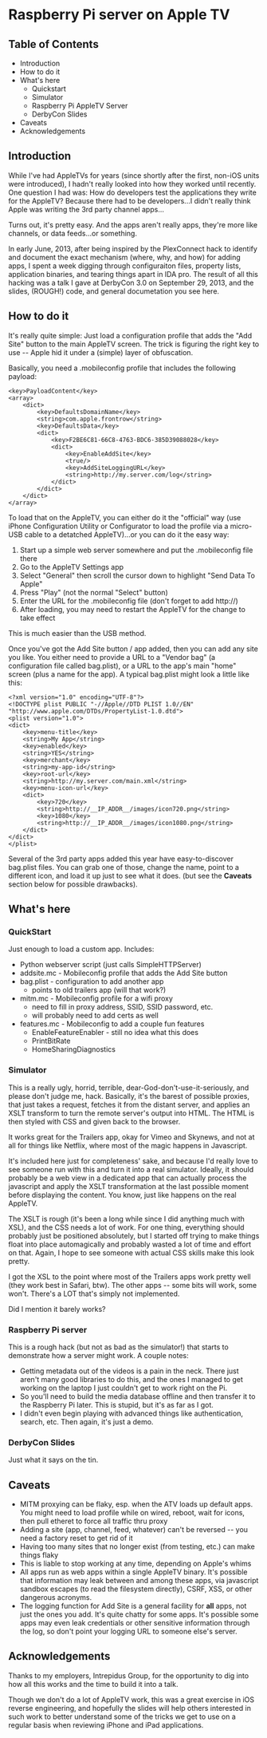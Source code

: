 # Raspberry Pi server on Apple TV

## Table of Contents
* Introduction
* How to do it
* What's here
    * Quickstart
    * Simulator
    * Raspberry Pi AppleTV Server
    * DerbyCon Slides
* Caveats
* Acknowledgements


## Introduction

While I've had AppleTVs for years (since shortly after the first, non-iOS units were introduced), I hadn't really looked into how they worked until recently. One question I had was: How do developers test the applications they write for the AppleTV? Because there had to be developers...I didn't really think Apple was writing the 3rd party channel apps...

Turns out, it's pretty easy. And the apps aren't really apps, they're more like channels, or data feeds...or something. 

In early June, 2013, after being inspired by the PlexConnect hack to identify and document the exact mechanism (where, why, and how) for adding apps, I spent a week digging through configuraiton files, property lists, application binaries, and tearing things apart in IDA pro. The result of all this hacking was a talk I gave at DerbyCon 3.0 on September 29, 2013, and the slides, (ROUGH!) code, and general documetation you see here.


## How to do it

It's really quite simple: Just load a configuration profile that adds the "Add Site" button to the main AppleTV screen. The trick is figuring the right key to use -- Apple hid it under a (simple) layer of obfuscation.

Basically, you need a .mobileconfig profile that includes the following payload:


    <key>PayloadContent</key>
    <array>
        <dict>
            <key>DefaultsDomainName</key>
            <string>com.apple.frontrow</string>
            <key>DefaultsData</key>
            <dict>
                <key>F2BE6C81-66C8-4763-BDC6-385D39088028</key>
                <dict>
                    <key>EnableAddSite</key>
                    <true/>
                    <key>AddSiteLoggingURL</key>
                    <string>http://my.server.com/log</string>
                </dict>
            </dict>
        </dict>
    </array>

To load that on the AppleTV, you can either do it the "official" way (use iPhone Configuration Utility or Configurator to load the profile via a micro-USB cable to a detatched AppleTV)...or you can do it the easy way:

1. Start up a simple web server somewhere and put the .mobileconfig file there
1. Go to the AppleTV Settings app
1. Select "General" then scroll the cursor down to highlight "Send Data To Apple"
1. Press "Play" (not the normal "Select" button)
1. Enter the URL for the .mobileconfig file (don't forget to add http://) 
1. After loading, you may need to restart the AppleTV for the change to take effect

This is much easier than the USB method.

Once you've got the Add Site button / app added, then you can add any site you like. You either need to provide a URL to a "Vendor bag" (a configuration file called bag.plist), or a URL to the app's main "home" screen (plus a name for the app). A typical bag.plist might look a little like this:


    <?xml version="1.0" encoding="UTF-8"?>
    <!DOCTYPE plist PUBLIC "-//Apple//DTD PLIST 1.0//EN" "http://www.apple.com/DTDs/PropertyList-1.0.dtd">
    <plist version="1.0">
    <dict>
        <key>menu-title</key>
        <string>My App</string>
        <key>enabled</key>
        <string>YES</string>
        <key>merchant</key>
        <string>my-app-id</string>
        <key>root-url</key>
        <string>http://my.server.com/main.xml</string>
        <key>menu-icon-url</key>
        <dict>
            <key>720</key>
            <string>http://__IP_ADDR__/images/icon720.png</string>
            <key>1080</key>
            <string>http://__IP_ADDR__/images/icon1080.png</string>
        </dict>
    </dict>
    </plist>

Several of the 3rd party apps added this year have easy-to-discover bag.plist files. You can grab one of those, change the name, point to a different icon, and load it up just to see what it does. (but see the **Caveats** section below for possible drawbacks).


## What's here

### QuickStart
Just enough to load a custom app. Includes:

* Python webserver script (just calls SimpleHTTPServer)
* addsite.mc - Mobileconfig profile that adds the Add Site button
* bag.plist - configuration to add another app
    * points to old trailers app (will that work?)
* mitm.mc - Mobileconfig profile for a wifi proxy
    * need to fill in proxy address, SSID, SSID password, etc.
    * will probably need to add certs as well
* features.mc - Mobileconfig to add a couple fun features
    * EnableFeatureEnabler - still no idea what this does
    * PrintBitRate
    * HomeSharingDiagnostics


### Simulator
This is a really ugly, horrid, terrible, dear-God-don't-use-it-seriously, and please don't judge me, hack. Basically, it's the barest of possible proxies, that just takes a request, fetches it from the distant server, and applies an XSLT transform to turn the remote server's output into HTML. The HTML is then styled with CSS and given back to the browser.

It works great for the Trailers app, okay for Vimeo and Skynews, and not at all for things like Netflix, where most of the magic happens in Javascript.

It's included here just for completeness' sake, and because I'd really love to see someone run with this and turn it into a real simulator. Ideally, it should probably be a web view in a dedicated app that can actually process the javascript and apply the XSLT transformation at the last possible moment before displaying the content. You know, just like happens on the real AppleTV.

The XSLT is rough (it's been a long while since I did anything much with XSL), and the CSS needs a lot of work. For one thing, everything should probably just be positioned absolutely, but I started off trying to make things float into place automagically and probably wasted a lot of time and effort on that. Again, I hope to see someone with actual CSS skills make this look pretty. 

I got the XSL to the point where most of the Trailers apps work pretty well (they work best in Safari, btw). The other apps -- some bits will work, some won't. There's a LOT that's simply not implemented. 

Did I mention it barely works?


### Raspberry Pi server

This is a rough hack (but not as bad as the simulator!) that starts to demonstrate how a server might work. A couple notes: 

* Getting metadata out of the videos is a pain in the neck. There just aren't many good libraries to do this, and the ones I managed to get working on the laptop I just couldn't get to work right on the Pi. 
* So you'll need to build the media database offline and then transfer it to the Raspberry Pi later. This is stupid, but it's as far as I got.
* I didn't even begin playing with advanced things like authentication, search, etc. Then again, it's just a demo.


### DerbyCon Slides

Just what it says on the tin.


## Caveats

* MITM proxying can be flaky, esp. when the ATV loads up default apps. You might need to load profile while on wired, reboot, wait for icons, then pull etheret to force all traffic thru proxy
* Adding a site (app, channel, feed, whatever) can't be reversed -- you need a factory reset to get rid of it
* Having too many sites that no longer exist (from testing, etc.) can make things flaky
* This is liable to stop working at any time, depending on Apple's whims
* All apps run as web apps within a single AppleTV binary. It's possible that information may leak between and among these apps, via javascript sandbox escapes (to read the filesystem directly), CSRF, XSS, or other dangerous acronyms.
* The logging function for Add Site is a general facility for **all** apps, not just the ones you add. It's quite chatty for some apps. It's possible some apps may even leak credentials or other sensitive information through the log, so don't point your logging URL to someone else's server.


## Acknowledgements

Thanks to my employers, Intrepidus Group, for the opportunity to dig into how all this works and the time to build it into a talk. 

Though we don't do a lot of AppleTV work, this was a great exercise in iOS reverse engineering, and hopefully the slides will help others interested in such work to better understand some of the tricks we get to use on a regular basis when reviewing iPhone and iPad applications.
